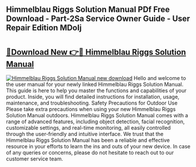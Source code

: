 ## Himmelblau Riggs Solution Manual PDf Free Download - Part-2Sa Service Owner Guide - User Repair Edition MDoIj

# <h2><a href="http://bc66040.oget.top/?id=Himmelblau+Riggs+Solution+Manual">🔗Download New 👉🔴 Himmelblau Riggs Solution Manual</a></h2>

[![Himmelblau Riggs Solution Manual new download](https://i.imgur.com/5g1atiW.png)](http://bc66040.oget.top/?id=Himmelblau+Riggs+Solution+Manual)
Hello and welcome to the user manual for your newly linked Himmelblau Riggs Solution Manual. This guide is here to help you master the functions and capabilities of your product. Inside, you will find detailed instructions for installation, usage, maintenance, and troubleshooting. Safety Precautions for Outdoor Use Please take extra precautions when using your new Himmelblau Riggs Solution Manual outdoors. Himmelblau Riggs Solution Manual comes with a range of advanced features, including object detection, facial recognition, customizable settings, and real-time monitoring, all easily controlled through the user-friendly and intuitive interface. We trust that the Himmelblau Riggs Solution Manual has been a reliable and effective resource in your efforts to learn the ins and outs of your new device. In case of any queries or concerns, please do not hesitate to reach out to our customer service team.

